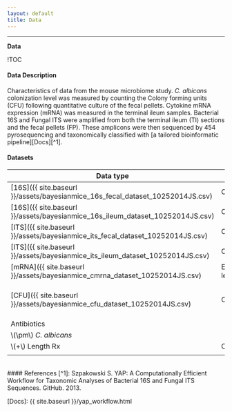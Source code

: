 ```yaml
---
layout: default
title: Data
---
```

---

**Data**

!TOC

#### Data Description
Characteristics of data from the mouse microbiome study. _C. albicans_ colonization level was measured by counting the Colony forming units (CFU) following quantitative culture of the fecal pellets. Cytokine mRNA expression (mRNA) was measured in the terminal ileum samples. Bacterial 16S and Fungal ITS were amplified from both the terminal ileum (TI) sections and the fecal pellets (FP). These amplicons were then sequenced by 454 pyrosequencing and taxonomically classified with [a tailored bioinformatic pipeline][Docs][^1].

#### Datasets
| Data type | Original  | Processed | Dimension | GI site|
|----------|--------------------|----------------|-----------|---------------|
| [16S]({{ site.baseurl }}/assets/bayesianmice_16s_fecal_dataset_10252014JS.csv) |Counts | \\(log\\) (Relative abundances) | 344 | Fecal pellets|
| [16S]({{ site.baseurl }}/assets/bayesianmice_16s_ileum_dataset_10252014JS.csv) |Counts | \\(log\\) (Relative abundances) | 344 | Terminal ileum|
| [ITS]({{ site.baseurl }}/assets/bayesianmice_its_fecal_dataset_10252014JS.csv) |Counts | \\(log\\) (Relative abundances) | 109 | Fecal pellets|
| [ITS]({{ site.baseurl }}/assets/bayesianmice_its_ileum_dataset_10252014JS.csv) |Counts | \\(log\\) (Relative abundances) | 109 | Terminal ileum|
| [mRNA]({{ site.baseurl }}/assets/bayesianmice_cmrna_dataset_10252014JS.csv) |Expression levels | \\(log\\) (GAPDH norm.)| 6 | Terminal ileum|
| [CFU]({{ site.baseurl }}/assets/bayesianmice_cfu_dataset_10252014JS.csv) |Counts | \\(log \left( \frac{CFU}{\text{g fecal matter}}\right)\\) |1 | Fecal pellets|
| Antibiotics | | | ||
| \\(\pm\\) _C. albicans_ | | | ||
|\\(+\\) Length Rx| Categorical|Indicators |5 |-|
||||||

<br/>
#### References
[^1]: Szpakowski S. YAP: A Computationally Efficient Workflow for Taxonomic Analyses of Bacterial 16S and Fungal ITS Sequences. GitHub. 2013.


<!--URL-->
[Docs]: {{ site.baseurl }}/yap_workflow.html
